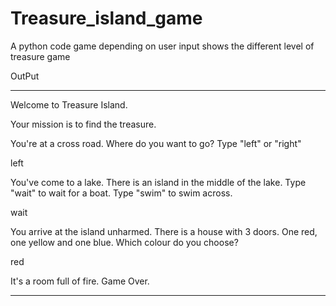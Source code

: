 # Treasure_island_game


A python code game depending on user input shows the different level of treasure game

OutPut

***************
Welcome to Treasure Island.

Your mission is to find the treasure.

You're at a cross road. Where do you want to go? Type "left" or "right" 

left

You've come to a lake. There is an island in the middle of the lake. Type "wait" to wait for a boat. Type "swim" to swim across. 

wait

You arrive at the island unharmed. There is a house with 3 doors. One red, one yellow and one blue. Which colour do you choose? 

red

It's a room full of fire. Game Over.

**************
